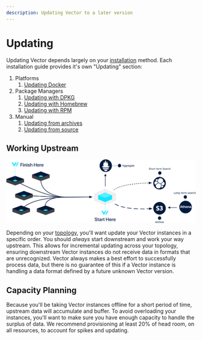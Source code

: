 ```yaml
---
description: Updating Vector to a later version
---
```


# Updating

Updating Vector depends largely on your [installation][docs.installation] 
method. Each installation guide provides it's own "Updating" section:

1. Platforms
   1. [Updating Docker][docs.docker#updating]
2. Package Managers
   1. [Updating with DPKG][docs.dpkg#updating]
   2. [Updating with Homebrew][docs.homebrew#updating]
   3. [Updating with RPM][docs.rpm#updating]
3. Manual
   1. [Updating from archives][docs.from_archives#updating]
   1. [Updating from source][docs.from_archives#updating]

## Working Upstream

![Where To Start Example][assets.updating-upstream]

Depending on your [topology][docs.topologies], you'll want update your Vector
instances in a specific order. You should _always_ start downstream and work
your way upstream. This allows for incremental updating across your topology,
ensuring downstream Vector instances do not receive data in formats that are
unrecognized. Vector always makes a best effort to successfully process data,
but there is no guarantee of this if a Vector instance is handling a data
format defined by a future unknown Vector version.

## Capacity Planning

Because you'll be taking Vector instances offline for a short period of time,
upstream data will accumulate and buffer. To avoid overloading your instances,
you'll want to make sure you have enough capacity to handle the surplus of
data. We recommend provisioning at least 20% of head room, on all resources,
to account for spikes and updating.


[assets.updating-upstream]: ../../assets/updating-upstream.svg
[docs.docker#updating]: ../../setup/installation/platforms/docker.md#updating
[docs.dpkg#updating]: ../../setup/installation/package-managers/dpkg.md#updating
[docs.from_archives#updating]: ../../setup/installation/manual/from-archives.md#updating
[docs.homebrew#updating]: ../../setup/installation/package-managers/homebrew.md#updating
[docs.installation]: ../../setup/installation
[docs.rpm#updating]: ../../setup/installation/package-managers/rpm.md#updating
[docs.topologies]: ../../setup/deployment/topologies.md
